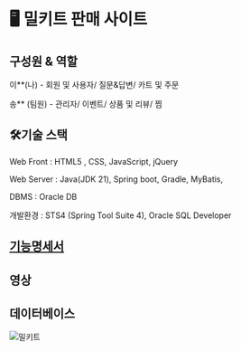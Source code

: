 # 🖥️ 밀키트 판매 사이트

## 구성원 & 역할


이**(나) - 회원 및 사용자/ 질문&답변/ 카트 및 주문 

송** (팀원) - 관리자/ 이벤트/ 상품 및 리뷰/ 찜


## 🛠기술 스택


Web Front : HTML5 , CSS, JavaScript, jQuery

Web Server : Java(JDK 21), Spring boot, Gradle, MyBatis,

DBMS : Oracle DB

개발환경 : STS4 (Spring Tool Suite 4), Oracle SQL Developer


## [기능명세서](https://github.com/young042510/MealShop/wiki/%EA%B8%B0%EB%8A%A5%EB%AA%85%EC%84%B8)

## 영상

## 데이터베이스
![밀키트](https://github.com/user-attachments/assets/54c1e409-5049-45a4-ba36-f45329260267)
